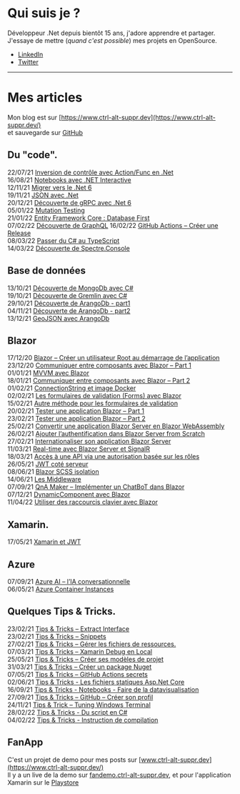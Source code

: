 # Qui suis je ?
Développeur .Net depuis bientôt 15 ans, j'adore apprendre et partager. J'essaye de mettre (*quand c'est possible*) mes projets en OpenSource.

* [LinkedIn](https://www.linkedin.com/in/anthony-ryckembusch-4000a9111/)  
* [Twitter](https://twitter.com/Anthony_Ryck)

-----------------------

# Mes articles  

Mon blog est sur [https://www.ctrl-alt-suppr.dev](https://www.ctrl-alt-suppr.dev/)  
et sauvegarde sur [GitHub](https://github.com/AnthonyRyck/ctrl-alt-suppr/)

## Du "code".
22/07/21 [Inversion de contrôle avec Action/Func en .Net](https://www.ctrl-alt-suppr.dev/post/38)  
16/08/21 [Notebooks avec .NET Interactive](https://www.ctrl-alt-suppr.dev/post/35)  
12/11/21 [Migrer vers le .Net 6](https://www.ctrl-alt-suppr.dev/post/30)  
19/11/21 [JSON avec .Net](https://www.ctrl-alt-suppr.dev/post/5)  
20/12/21 [Découverte de gRPC avec .Net 6](https://www.ctrl-alt-suppr.dev/post/16)  
05/01/22 [Mutation Testing](https://www.ctrl-alt-suppr.dev/post/6)  
21/01/22 [Entity Framework Core : Database First](https://www.ctrl-alt-suppr.dev/post/15)  
07/02/22 [Découverte de GraphQL](https://www.ctrl-alt-suppr.dev/post/3)
16/02/22 [GitHub Actions – Créer une Release](https://www.ctrl-alt-suppr.dev/post/10)  
08/03/22 [Passer du C# au TypeScript](https://www.ctrl-alt-suppr.dev/post/7)  
14/03/22 [Découverte de Spectre.Console](https://www.ctrl-alt-suppr.dev/post/8)  

## Base de données
13/10/21 [Découverte de MongoDb avec C#](https://www.ctrl-alt-suppr.dev/post/34)  
19/10/21 [Découverte de Gremlin avec C#](https://www.ctrl-alt-suppr.dev/post/33)  
29/10/21 [Découverte de ArangoDb - part1](https://www.ctrl-alt-suppr.dev/post/32)  
04/11/21 [Découverte de ArangoDb - part2](https://www.ctrl-alt-suppr.dev/post/31)  
13/12/21 [GeoJSON avec ArangoDb](https://www.ctrl-alt-suppr.dev/post/11)  

## Blazor
17/12/20 [Blazor – Créer un utilisateur Root au démarrage de l’application](https://www.ctrl-alt-suppr.dev/2020/12/17/blazor-creer-un-utilisateur-root-au-demarrage-de-lapplication/)  
23/12/20 [Communiquer entre composants avec Blazor – Part 1](https://www.ctrl-alt-suppr.dev/2020/12/23/communiquer-entre-composants-avec-blazor-part-1/)  
01/01/21 [MVVM avec Blazor](https://www.ctrl-alt-suppr.dev/2021/01/01/mvvm-avec-blazor/)  
18/01/21 [Communiquer entre composants avec Blazor – Part 2](https://www.ctrl-alt-suppr.dev/2021/01/18/communiquer-entre-composants-avec-blazor-part-2/)  
01/02/21 [ConnectionString et image Docker](https://www.ctrl-alt-suppr.dev/2021/02/01/connectionstring-et-image-docker/)  
02/02/21 [Les formulaires de validation (Forms) avec Blazor](https://www.ctrl-alt-suppr.dev/2021/02/02/les-formulaires-de-validation-forms-avec-blazor/)  
15/02/21 [Autre méthode pour les formulaires de validation](https://www.ctrl-alt-suppr.dev/2021/02/15/autre-methode-pour-les-formulaires-de-validation/)  
20/02/21 [Tester une application Blazor – Part 1](https://www.ctrl-alt-suppr.dev/2021/02/20/tester-une-application-blazor-part-1/)  
23/02/21 [Tester une application Blazor – Part 2](https://www.ctrl-alt-suppr.dev/2021/02/23/tester-une-application-blazor-part-2/)  
25/02/21 [Convertir une application Blazor Server en Blazor WebAssembly](https://www.ctrl-alt-suppr.dev/2021/02/25/convertir-une-application-blazor-server-en-blazor-webassembly/)  
26/02/21 [Ajouter l’authentification dans Blazor Server from Scratch](https://www.ctrl-alt-suppr.dev/2021/02/26/ajouter-lauthentification-dans-blazor-server-from-scratch/)  
27/02/21 [Internationaliser son application Blazor Server](https://www.ctrl-alt-suppr.dev/2021/02/27/internationaliser-son-application-blazor-server/)  
11/03/21 [Real-time avec Blazor Server et SignalR](https://www.ctrl-alt-suppr.dev/2021/03/11/real-time-avec-blazor-server-et-signalr/)  
18/03/21 [Accès à une API via une autorisation basée sur les rôles](https://www.ctrl-alt-suppr.dev/2021/03/18/acces-a-une-api-via-une-autorisation-basee-sur-les-roles/)  
26/05/21 [JWT coté serveur](https://www.ctrl-alt-suppr.dev/2021/05/26/jwt-cote-serveur/)  
08/06/21 [Blazor SCSS isolation](https://www.ctrl-alt-suppr.dev/2021/06/08/blazor-scss-isolation/)  
14/06/21 [Les Middleware](https://www.ctrl-alt-suppr.dev/2021/06/14/les-middlewares/)  
07/09/21 [QnA Maker – Implémenter un ChatBoT dans Blazor](https://www.ctrl-alt-suppr.dev/2021/09/07/qna-maker-azure-bot-implementer-un-chatbot-dans-blazor/)  
07/12/21 [DynamicComponent avec Blazor](https://www.ctrl-alt-suppr.dev/2021/12/07/dynamiccomponent-avec-blazor/)  
11/04/22 [Utiliser des raccourcis clavier avec Blazor](https://www.ctrl-alt-suppr.dev/2022/04/11/utiliser-des-raccourcis-clavier-avec-blazor/)  

## Xamarin.
17/05/21 [Xamarin et JWT](https://www.ctrl-alt-suppr.dev/post/44)  

## Azure
07/09/21 [Azure AI – l’IA conversationnelle](https://www.ctrl-alt-suppr.dev/post/65)  
06/05/21 [Azure Container Instances](https://www.ctrl-alt-suppr.dev/post/64)  

## Quelques Tips & Tricks.
23/02/21 [Tips & Tricks – Extract Interface](https://www.ctrl-alt-suppr.dev/post/26)  
23/02/21 [Tips & Tricks – Snippets](https://www.ctrl-alt-suppr.dev/post/27)  
27/02/21 [Tips & Tricks – Gérer les fichiers de ressources.](https://www.ctrl-alt-suppr.dev/post/28)  
07/03/21 [Tips & Tricks – Xamarin Debug en Local](https://www.ctrl-alt-suppr.dev/post/25)  
25/05/21 [Tips & Tricks – Créer ses modèles de projet](https://www.ctrl-alt-suppr.dev/post/24)  
31/03/21 [Tips & Tricks – Créer un package Nuget](https://www.ctrl-alt-suppr.dev/post/23)  
07/05/21 [Tips & Tricks – GitHub Actions secrets](https://www.ctrl-alt-suppr.dev/post/22)  
02/06/21 [Tips & Tricks - Les fichiers statiques Asp.Net Core](https://www.ctrl-alt-suppr.dev/post/21)  
16/09/21 [Tips & Tricks - Notebooks - Faire de la datavisualisation](https://www.ctrl-alt-suppr.dev/post/20)  
27/09/21 [Tips & Tricks – GitHub – Créer son profil](https://www.ctrl-alt-suppr.dev/post/19)  
24/11/21 [Tips & Trick – Tuning Windows Terminal](https://www.ctrl-alt-suppr.dev/post/18)  
28/02/22 [Tips & Tricks - Du script en C#](https://www.ctrl-alt-suppr.dev/post/9)  
04/02/22 [Tips & Tricks - Instruction de compilation](https://www.ctrl-alt-suppr.dev/post/12)  

## FanApp
C'est un projet de demo pour mes posts sur [www.ctrl-alt-suppr.dev](https://www.ctrl-alt-suppr.dev/)  
Il y a un live de la demo sur [fandemo.ctrl-alt-suppr.dev](https://fandemo.ctrl-alt-suppr.dev/), et pour l'application Xamarin sur le [Playstore](https://play.google.com/store/apps/details?id=com.anthonyryck.fansmobile)
